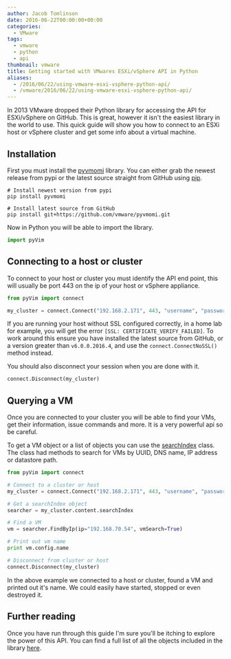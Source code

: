 ```yaml
---
author: Jacob Tomlinson
date: 2016-06-22T00:00:00+00:00
categories:
  - VMware
tags:
  - vmware
  - python
  - api
thumbnail: vmware
title: Getting started with VMwares ESXi/vSphere API in Python
aliases:
  - /2016/06/22/using-vmware-esxi-vsphere-python-api/
  - /vmware/2016/06/22/using-vmware-esxi-vsphere-python-api/
---
```



In 2013 VMware dropped their Python library for accessing the API for ESXi/vSphere on GitHub. This is great, however it isn't the easiest library in the world to use. This quick guide will show you how to connect to an ESXi host or vSphere cluster and get some info about a virtual machine.

## Installation

First you must install the [pyvmomi](https://github.com/vmware/pyvmomi/) library. You can either grab the newest release from pypi or the latest source straight from GitHub using [pip](https://pypi.python.org/pypi/pip).

```shell
# Install newest version from pypi
pip install pyvmomi

# Install latest source from GitHub
pip install git+https://github.com/vmware/pyvmomi.git
```

Now in Python you will be able to import the library.

```python
import pyVim
```

## Connecting to a host or cluster

To connect to your host or cluster you must identify the API end point, this will usually be port 443 on the ip of your host or vSphere appliance.

```python
from pyVim import connect

my_cluster = connect.Connect("192.168.2.171", 443, "username", "password")
```

If you are running your host without SSL configured correctly, in a home lab for example, you will get the error `[SSL: CERTIFICATE_VERIFY_FAILED]`. To work around this ensure you have installed the latest source from GitHub, or a version greater than `v6.0.0.2016.4`, and use the `connect.ConnectNoSSL()` method instead.

You should also disconnect your session when you are done with it.

```python
connect.Disconnect(my_cluster)
```

## Querying a VM

Once you are connected to your cluster you will be able to find your VMs, get their information, issue commands and more. It is a very powerful api so be careful.

To get a VM object or a list of objects you can use the [searchIndex](https://github.com/vmware/pyvmomi/blob/master/docs/vim/SearchIndex.rst) class. The class had methods to search for VMs by UUID, DNS name, IP address or datastore path.

```python
from pyVim import connect

# Connect to a cluster or host
my_cluster = connect.Connect("192.168.2.171", 443, "username", "password")

# Get a searchIndex object
searcher = my_cluster.content.searchIndex

# Find a VM
vm = searcher.FindByIp(ip="192.168.70.54", vmSearch=True)

# Print out vm name
print vm.config.name

# Disconnect from cluster or host
connect.Disconnect(my_cluster)
```

In the above example we connected to a host or cluster, found a VM and printed out it's name. We could easily have started, stopped or even destroyed it.

## Further reading

Once you have run through this guide I'm sure you'll be itching to explore the power of this API. You can find a full list of all the objects included in the library [here](https://github.com/vmware/pyvmomi/tree/master/docs).

